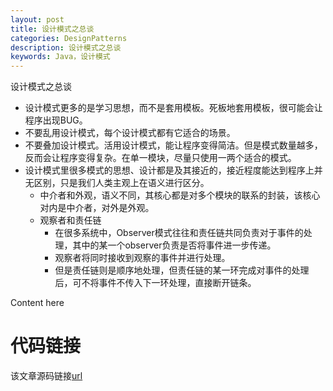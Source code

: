 ```yaml
---
layout: post
title: 设计模式之总谈
categories: DesignPatterns
description: 设计模式之总谈
keywords: Java，设计模式
---
```


设计模式之总谈

- 设计模式更多的是学习思想，而不是套用模板。死板地套用模板，很可能会让程序出现BUG。
- 不要乱用设计模式，每个设计模式都有它适合的场景。
- 不要叠加设计模式。活用设计模式，能让程序变得简洁。但是模式数量越多，反而会让程序变得复杂。在单一模块，尽量只使用一两个适合的模式。
- 设计模式里很多模式的思想、设计都是及其接近的，接近程度能达到程序上并无区别，只是我们人类主观上在语义进行区分。
	- 中介者和外观，语义不同，其核心都是对多个模块的联系的封装，该核心对内是中介者，对外是外观。
	- 观察者和责任链
		- 在很多系统中，Observer模式往往和责任链共同负责对于事件的处理，其中的某一个observer负责是否将事件进一步传递。
		- 观察者将同时接收到观察的事件并进行处理。
		- 但是责任链则是顺序地处理，但责任链的某一环完成对事件的处理后，可不将事件不传入下一环处理，直接断开链条。
		

Content here

# 代码链接
该文章源码链接[url](url)
